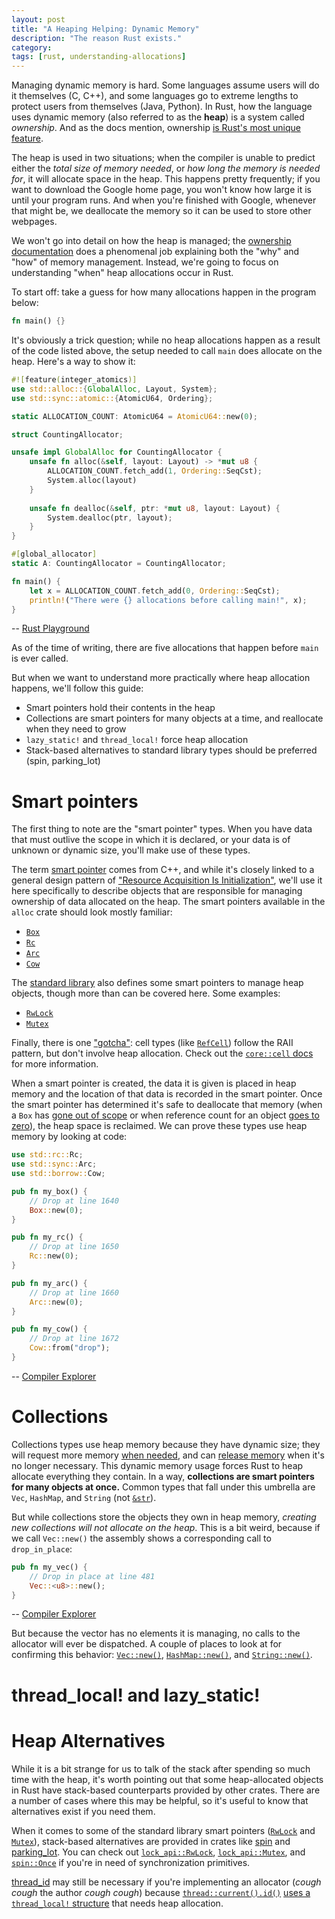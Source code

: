 ```yaml
---
layout: post
title: "A Heaping Helping: Dynamic Memory"
description: "The reason Rust exists."
category: 
tags: [rust, understanding-allocations]
---
```


Managing dynamic memory is hard. Some languages assume users will do it themselves (C, C++),
and some languages go to extreme lengths to protect users from themselves (Java, Python). In Rust,
how the language uses dynamic memory (also referred to as the **heap**) is a system called *ownership*.
And as the docs mention, ownership
[is Rust's most unique feature](https://doc.rust-lang.org/book/ch04-00-understanding-ownership.html).

The heap is used in two situations; when the compiler is unable to predict either the *total size
of memory needed*, or *how long the memory is needed for*, it will allocate space in the heap.
This happens pretty frequently; if you want to download the Google home page, you won't know
how large it is until your program runs. And when you're finished with Google, whenever that might be,
we deallocate the memory so it can be used to store other webpages.

We won't go into detail on how the heap is managed; the
[ownership documentation](https://doc.rust-lang.org/book/ch04-01-what-is-ownership.html)
does a phenomenal job explaining both the "why" and "how" of memory management. Instead,
we're going to focus on understanding "when" heap allocations occur in Rust.

To start off: take a guess for how many allocations happen in the program below:

```rust
fn main() {}
```

It's obviously a trick question; while no heap allocations happen as a result of
the code listed above, the setup needed to call `main` does allocate on the heap.
Here's a way to show it:

```rust
#![feature(integer_atomics)]
use std::alloc::{GlobalAlloc, Layout, System};
use std::sync::atomic::{AtomicU64, Ordering};

static ALLOCATION_COUNT: AtomicU64 = AtomicU64::new(0);

struct CountingAllocator;

unsafe impl GlobalAlloc for CountingAllocator {
    unsafe fn alloc(&self, layout: Layout) -> *mut u8 {
        ALLOCATION_COUNT.fetch_add(1, Ordering::SeqCst);
        System.alloc(layout)
    }
    
    unsafe fn dealloc(&self, ptr: *mut u8, layout: Layout) {
        System.dealloc(ptr, layout);
    }
}

#[global_allocator]
static A: CountingAllocator = CountingAllocator;

fn main() {
    let x = ALLOCATION_COUNT.fetch_add(0, Ordering::SeqCst);
    println!("There were {} allocations before calling main!", x);
}
```
-- [Rust Playground](https://play.rust-lang.org/?version=nightly&mode=debug&edition=2018&gist=fb5060025ba79fc0f906b65a4ef8eb8e)

As of the time of writing, there are five allocations that happen before `main`
is ever called.

But when we want to understand more practically where heap allocation happens,
we'll follow this guide:

- Smart pointers hold their contents in the heap
- Collections are smart pointers for many objects at a time, and reallocate
  when they need to grow
- `lazy_static!` and `thread_local!` force heap allocation
- Stack-based alternatives to standard library types should be preferred (spin, parking_lot)

# Smart pointers

The first thing to note are the "smart pointer" types.
When you have data that must outlive the scope in which it is declared,
or your data is of unknown or dynamic size, you'll make use of these types.

The term [smart pointer](https://en.wikipedia.org/wiki/Smart_pointer)
comes from C++, and while it's closely linked to a general design pattern of
["Resource Acquisition Is Initialization"](https://en.cppreference.com/w/cpp/language/raii),
we'll use it here specifically to describe objects that are responsible for managing
ownership of data allocated on the heap. The smart pointers available in the `alloc`
crate should look mostly familiar:
- [`Box`](https://doc.rust-lang.org/alloc/boxed/struct.Box.html)
- [`Rc`](https://doc.rust-lang.org/alloc/rc/struct.Rc.html)
- [`Arc`](https://doc.rust-lang.org/alloc/sync/struct.Arc.html)
- [`Cow`](https://doc.rust-lang.org/alloc/borrow/enum.Cow.html)

The [standard library](https://doc.rust-lang.org/std/) also defines some smart pointers
to manage heap objects, though more than can be covered here. Some examples:
- [`RwLock`](https://doc.rust-lang.org/std/sync/struct.RwLock.html)
- [`Mutex`](https://doc.rust-lang.org/std/sync/struct.Mutex.html)

Finally, there is one ["gotcha"](https://www.merriam-webster.com/dictionary/gotcha):
cell types (like [`RefCell`](https://doc.rust-lang.org/stable/core/cell/struct.RefCell.html))
follow the RAII pattern, but don't involve heap allocation. Check out the
[`core::cell` docs](https://doc.rust-lang.org/stable/core/cell/index.html)
for more information.

When a smart pointer is created, the data it is given is placed in heap memory and
the location of that data is recorded in the smart pointer. Once the smart pointer
has determined it's safe to deallocate that memory (when a `Box` has
[gone out of scope](https://doc.rust-lang.org/stable/std/boxed/index.html) or when
reference count for an object [goes to zero](https://doc.rust-lang.org/alloc/rc/index.html)),
the heap space is reclaimed. We can prove these types use heap memory by
looking at code:

```rust
use std::rc::Rc;
use std::sync::Arc;
use std::borrow::Cow;

pub fn my_box() {
    // Drop at line 1640
    Box::new(0);
}

pub fn my_rc() {
    // Drop at line 1650
    Rc::new(0);
}

pub fn my_arc() {
    // Drop at line 1660
    Arc::new(0);
}

pub fn my_cow() {
    // Drop at line 1672
    Cow::from("drop");
}
```
-- [Compiler Explorer](https://godbolt.org/z/SaDpWg)

# Collections

Collections types use heap memory because they have dynamic size; they will request more memory
[when needed](https://doc.rust-lang.org/std/vec/struct.Vec.html#method.reserve),
and can [release memory](https://doc.rust-lang.org/std/vec/struct.Vec.html#method.shrink_to_fit)
when it's no longer necessary. This dynamic memory usage forces Rust to heap allocate
everything they contain. In a way, **collections are smart pointers for many objects at once.**
Common types that fall under this umbrella are `Vec`, `HashMap`, and `String`
(not [`&str`](https://doc.rust-lang.org/std/primitive.str.html)).

But while collections store the objects they own in heap memory, *creating new collections
will not allocate on the heap*. This is a bit weird, because if we call `Vec::new()` the
assembly shows a corresponding call to `drop_in_place`:

```rust
pub fn my_vec() {
    // Drop in place at line 481
    Vec::<u8>::new();
}
```
-- [Compiler Explorer](https://godbolt.org/z/1WkNtC)

But because the vector has no elements it is managing, no calls to the allocator
will ever be dispatched. A couple of places to look at for confirming this behavior:
[`Vec::new()`](https://doc.rust-lang.org/std/vec/struct.Vec.html#method.new),
[`HashMap::new()`](https://doc.rust-lang.org/std/collections/hash_map/struct.HashMap.html#method.new),
and [`String::new()`](https://doc.rust-lang.org/std/string/struct.String.html#method.new).

# **thread_local!** and **lazy_static!**

# Heap Alternatives

While it is a bit strange for us to talk of the stack after spending so much time with the heap,
it's worth pointing out that some heap-allocated objects in Rust have stack-based counterparts
provided by other crates. There are a number of cases where this may be helpful, so it's useful
to know that alternatives exist if you need them.

When it comes to some of the standard library smart pointers
([`RwLock`](https://doc.rust-lang.org/std/sync/struct.RwLock.html) and
[`Mutex`](https://doc.rust-lang.org/std/sync/struct.Mutex.html)), stack-based alternatives
are provided in crates like [spin](https://crates.io/crates/spin) and
[parking_lot](https://crates.io/crates/parking_lot). You can check out
[`lock_api::RwLock`](https://docs.rs/lock_api/0.1.5/lock_api/struct.RwLock.html),
[`lock_api::Mutex`](https://docs.rs/lock_api/0.1.5/lock_api/struct.Mutex.html), and
[`spin::Once`](https://mvdnes.github.io/rust-docs/spin-rs/spin/struct.Once.html)
if you're in need of synchronization primitives.

[thread_id](https://crates.io/crates/thread-id)
may still be necessary if you're implementing an allocator (*cough cough* the author *cough cough*)
because [`thread::current().id()`](https://doc.rust-lang.org/std/thread/struct.ThreadId.html)
[uses a `thread_local!` structure](https://doc.rust-lang.org/stable/src/std/sys_common/thread_info.rs.html#22-40)
that needs heap allocation.
